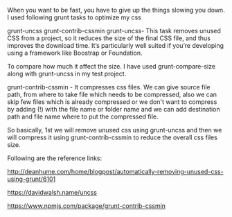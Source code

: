 When you want to be fast, you have to give up the things slowing you down.
I used following grunt tasks to optimize my css

grunt-uncss
grunt-contrib-cssmin
grunt-uncss-  This task removes unused CSS from a project, so it reduces the size of the final CSS file, and thus improves the download time. It’s particularly well suited if you’re developing using a framework like Boostrap or Foundation.

To compare how much it affect the size. I have used grunt-compare-size along with grunt-uncss in my test project.


grunt-contrib-cssmin - It compresses css files. We can give source file path, from where to take file which needs to be compressed, also we can skip few files which is already compressed or we don't want to compress by adding (!) with the file name or folder name  and we can add destination path and file name where to put the compressed file.


So basically, 1st we will remove unused css using grunt-uncss and then we will compress it using grunt-contrib-cssmin to reduce the overall css files size.



Following are the reference links:

http://deanhume.com/home/blogpost/automatically-removing-unused-css-using-grunt/6101

https://davidwalsh.name/uncss

https://www.npmjs.com/package/grunt-contrib-cssmin
